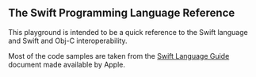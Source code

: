 The Swift Programming Language Reference
-------------

This playground is intended to be a quick reference to the Swift language and Swift and Obj-C interoperability.

Most of the code samples are taken from the [Swift Language Guide](https://developer.apple.com/library/ios/documentation/Swift/Conceptual/Swift_Programming_Language/TheBasics.html#//apple_ref/doc/uid/TP40014097-CH5-XID_454) document made available by Apple.
